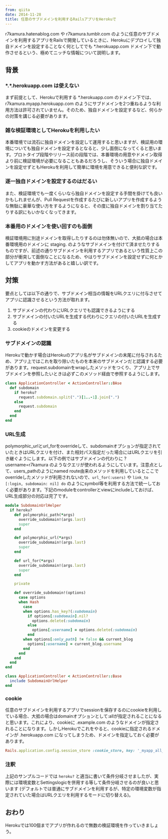 ```yaml
---
from: qiita
date: 2014-11-28
title: 任意のサブドメインを利用するRailsアプリをHerokuで
---
```


r7kamura.hatenablog.com や r7kamura.tumblr.com のように任意のサブドメインを利用するアプリをRailsで開発しているときに、Herokuにデプロイして独自ドメインを設定することなく何としてでも *.herokuapp.com ドメイン下で動作させるという、極めてニッチな情報について説明します。

## 背景
### \*.\*.herokuapp.com は使えない
まず前提として、Herokuで利用する *.herokuapp.com のドメイン下では、r7kamura.myapp.herokuapp.com のようにサブドメインを2つ重ねるような利用方法は許可されていません。そのため、独自ドメインを設定するなど、何らかの対策を講じる必要があります。

### 雑な検証環境としてHerokuを利用したい
本番環境では流石に独自ドメインを設定して運用すると思いますが、検証用の環境についても独自ドメインを設定するとなると、少し面倒になってくると思います。プロトタイプ段階やリリース前の段階では、本番環境の用意やドメイン取得より前に検証環境が必要になることもあるだろうし、そういう場合に独自ドメインを設定せずともHerokuを利用して簡単に環境を用意できると便利な訳です。

### 逐一独自ドメインを設定するのはだるい
また、検証環境でも一度くらいなら独自ドメインを設定する手間を掛けても良いかもしれませんが、Pull Requestを作成するたびに新しいアプリを作成するような無駄に豪華な使い方をするようになると、その度に独自ドメインを割り当てたりする訳にもいかなくなってきます。

### 本番用のドメインを使い回すのも面倒
検証環境用に別途ドメインを取得したりするのは勿体無いので、大抵の場合は本番環境用のドメインに staging. のようなサブドメインを付けて済ませたりするものですが、前述の通りサブドメインを利用するアプリであるという性質上この部分が衝突して面倒なことになるため、やはりサブドメインを設定せずに何とかしてアプリを動かす方法があると嬉しい訳です。

## 対策
要点としては以下の通りで、サブドメイン相当の情報をURLクエリに付与させてアプリに認識させるという方法が取れます。

1. サブドメインの代わりにURLクエリでも認識できるようにする
1. サブドメインの付いたURLを生成する代わりにクエリの付いたURLを生成する
1. cookieのドメインを変更する

### サブドメインの認識
Herokuで動かす場合はHerokuのアプリ名がサブドメインの末尾に付与されるため、アプリ上ではこれを取り除いたものを本来のサブドメインだと認識する必要があります。request.subdomainをwrapしたメソッドをつくり、アプリ上でサブドメインを参照したいときは必ずこのメソッド経由で参照するようにします。

```rb
class ApplicationController < ActionController::BAse
  def subdomain
    if heroku?
      request.subdomain.split(".")[1..-1].join(".")
    else
      request.subdomain
    end
  end
end
```

### URL生成
polymorphic_urlとurl_forをoverrideして、subdomainオプションが指定されていたときはURLクエリを付け、また相対パス指定だった場合にはURLクエリを引き継ぐようにします。以下の例ではサブドメインの代わりに ?username=r7kamura のようなクエリが使われるようにしています。注意点として、users_pathのようにnamed route由来のメソッドを利用しているとここでoverrideしたメソッドが利用されないので、`url_for(:users)` や `link_to [:login, subdomain: nil] do` のようにsymbol等を利用する方法で統一しておく必要があります。下記のmoduleをcontrollerとviewにincludeしておけば、URL生成部分の対応は完了です。

```rb
module SubdomainUrlHelper
  if heroku?
    def polymorphic_path(*args)
      override_subdomain!(args.last)
      super
    end

    def polymorphic_url(*args)
      override_subdomain!(args.last)
      super
    end

    def url_for(*args)
      override_subdomain!(args.last)
      super
    end

    private

    def override_subdomain!(options)
      case options
      when Hash
        case
        when options.has_key?(:subdomain)
          if options[:subdomain].nil?
            options.delete(:subdomain)
          else
            options[:username] = options.delete(:subdomain)
          end
        when options[:only_path] != false && current_blog
          options[:username] = current_blog.username
        end
      end
    end
  end
end

class ApplicationController < ActionController::Base
  include SubdomainUrlHelper
end
```

### cookie
任意のサブドメインを利用するアプリでsessionを保存するのにcookieを利用している場合、大抵の場合はdomainオプションとして:allが指定されることになると思います。これにより、cookieに .example.com のようなドメインが指定されることになります。しかしHerokuでこれをやると、cookieに指定されるドメインが .herokuapp.com になってしまうため、ドメインを指定しておく必要があります。

```rb
Rails.application.config.session_store :cookie_store, key: '_myapp_all_domain_session', domain: ".myapp.herokuapp.com"
```

### 注釈
上記のサンプルコードでは `heroku?` と適当に書いて条件分岐させましたが、実際には環境変数とSettingslogicを併用する等して条件分岐させるのが良いと思います (デフォルトでは普通にサブドメインを利用するが、特定の環境変数が指定されていた場合はURLクエリを利用するモードに切り替える)。

## おわり
Herokuでは100個までアプリが作れるので無数の検証環境を作っていきましょう。
